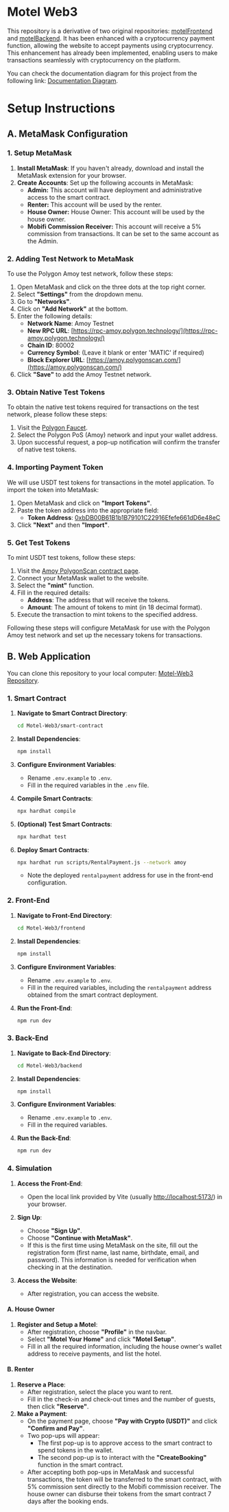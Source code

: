 # Motel Web3

This repository is a derivative of two original repositories: [motelFrontend](https://github.com/Mehedi-Hasan0/motelFrontend) and [motelBackend](https://github.com/Mehedi-Hasan0/motelBackend). It has been enhanced with a cryptocurrency payment function, allowing the website to accept payments using cryptocurrency. This enhancement has already been implemented, enabling users to make transactions seamlessly with cryptocurrency on the platform.

You can check the documentation diagram for this project from the following link: [Documentation Diagram](https://github.com/hakimasyrofi/Motel-Web3/blob/main/Motel%20Web3%20Diagram%20Documentation.pdf).

# Setup Instructions

## A. MetaMask Configuration

### 1. Setup MetaMask

1. **Install MetaMask**: If you haven't already, download and install the MetaMask extension for your browser.
2. **Create Accounts**: Set up the following accounts in MetaMask:
   - **Admin:** This account will have deployment and administrative access to the smart contract.
   - **Renter:** This account will be used by the renter.
   - **House Owner:** House Owner: This account will be used by the house owner.
   - **Mobifi Commission Receiver:** This account will receive a 5% commission from transactions. It can be set to the same account as the Admin.

### 2. Adding Test Network to MetaMask

To use the Polygon Amoy test network, follow these steps:

1. Open MetaMask and click on the three dots at the top right corner.
2. Select **"Settings"** from the dropdown menu.
3. Go to **"Networks"**.
4. Click on **"Add Network"** at the bottom.
5. Enter the following details:
   - **Network Name**: Amoy Testnet
   - **New RPC URL**: [https://rpc-amoy.polygon.technology/](https://rpc-amoy.polygon.technology/)
   - **Chain ID**: 80002
   - **Currency Symbol**: (Leave it blank or enter 'MATIC' if required)
   - **Block Explorer URL**: [https://amoy.polygonscan.com/](https://amoy.polygonscan.com/)
6. Click **"Save"** to add the Amoy Testnet network.

### 3. Obtain Native Test Tokens

To obtain the native test tokens required for transactions on the test network, please follow these steps:

1. Visit the [Polygon Faucet](https://faucet.polygon.technology/).
2. Select the Polygon PoS (Amoy) network and input your wallet address.
3. Upon successful request, a pop-up notification will confirm the transfer of native test tokens.

### 4. Importing Payment Token

We will use USDT test tokens for transactions in the motel application. To import the token into MetaMask:

1. Open MetaMask and click on **"Import Tokens"**.
2. Paste the token address into the appropriate field:
   - **Token Address**: [0xbDB00B61B1b1B79101C22916Efefe661dD6e48eC](https://amoy.polygonscan.com/address/0xbDB00B61B1b1B79101C22916Efefe661dD6e48eC)
3. Click **"Next"** and then **"Import"**.

### 5. Get Test Tokens

To mint USDT test tokens, follow these steps:

1. Visit the [Amoy PolygonScan contract page](https://amoy.polygonscan.com/address/0xbDB00B61B1b1B79101C22916Efefe661dD6e48eC#writeContract).
2. Connect your MetaMask wallet to the website.
3. Select the **"mint"** function.
4. Fill in the required details:
   - **Address**: The address that will receive the tokens.
   - **Amount**: The amount of tokens to mint (in 18 decimal format).
5. Execute the transaction to mint tokens to the specified address.

Following these steps will configure MetaMask for use with the Polygon Amoy test network and set up the necessary tokens for transactions.

## B. Web Application

You can clone this repository to your local computer: [Motel-Web3 Repository](https://github.com/hakimasyrofi/Motel-Web3.git).

### 1. Smart Contract

1. **Navigate to Smart Contract Directory**:
   ```bash
   cd Motel-Web3/smart-contract
   ```
2. **Install Dependencies**:
   ```bash
   npm install
   ```
3. **Configure Environment Variables**:

   - Rename `.env.example` to `.env`.
   - Fill in the required variables in the `.env` file.

4. **Compile Smart Contracts**:
   ```bash
   npx hardhat compile
   ```
5. **(Optional) Test Smart Contracts**:
   ```bash
   npx hardhat test
   ```
6. **Deploy Smart Contracts**:
   ```bash
   npx hardhat run scripts/RentalPayment.js --network amoy
   ```
   - Note the deployed `rentalpayment` address for use in the front-end configuration.

### 2. Front-End

1. **Navigate to Front-End Directory**:
   ```bash
   cd Motel-Web3/frontend
   ```
2. **Install Dependencies**:
   ```bash
   npm install
   ```
3. **Configure Environment Variables**:

   - Rename `.env.example` to `.env`.
   - Fill in the required variables, including the `rentalpayment` address obtained from the smart contract deployment.

4. **Run the Front-End**:
   ```bash
   npm run dev
   ```

### 3. Back-End

1. **Navigate to Back-End Directory**:
   ```bash
   cd Motel-Web3/backend
   ```
2. **Install Dependencies**:
   ```bash
   npm install
   ```
3. **Configure Environment Variables**:

   - Rename `.env.example` to `.env`.
   - Fill in the required variables.

4. **Run the Back-End**:
   ```bash
   npm run dev
   ```

### 4. Simulation

1. **Access the Front-End**:
   - Open the local link provided by Vite (usually [http://localhost:5173/](http://localhost:5173/)) in your browser.
2. **Sign Up**:

   - Choose **"Sign Up"**.
   - Choose **"Continue with MetaMask"**.
   - If this is the first time using MetaMask on the site, fill out the registration form (first name, last name, birthdate, email, and password). This information is needed for verification when checking in at the destination.

3. **Access the Website**:
   - After registration, you can access the website.

#### A. House Owner

1. **Register and Setup a Motel**:
   - After registration, choose **"Profile"** in the navbar.
   - Select **"Motel Your Home"** and click **"Motel Setup"**.
   - Fill in all the required information, including the house owner's wallet address to receive payments, and list the hotel.

#### B. Renter

1. **Reserve a Place**:
   - After registration, select the place you want to rent.
   - Fill in the check-in and check-out times and the number of guests, then click **"Reserve"**.
2. **Make a Payment**:
   - On the payment page, choose **"Pay with Crypto (USDT)"** and click **"Confirm and Pay"**.
   - Two pop-ups will appear:
     - The first pop-up is to approve access to the smart contract to spend tokens in the wallet.
     - The second pop-up is to interact with the **"CreateBooking"** function in the smart contract.
   - After accepting both pop-ups in MetaMask and successful transactions, the token will be transferred to the smart contract, with 5% commission sent directly to the Mobifi commission receiver. The house owner can disburse their tokens from the smart contract 7 days after the booking ends.
